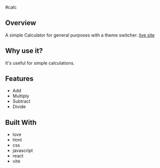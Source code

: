 #calc
## Overview
A simple Calculator for general purposes with a theme switcher.
[live site](https://fastidious-souffle-630550.netlify.app)

## Why use it?
It's useful for simple calculations.

## Features
- Add
- Multiply
- Subtract
- Divide
## Built With
- love
- html
- css
- javascript
- react
- vite
